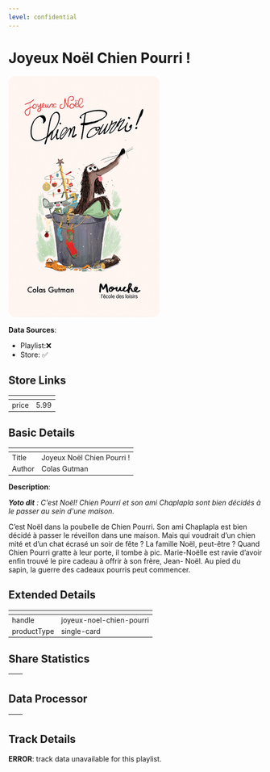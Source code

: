 ```yaml
---
level: confidential
---
```

# Joyeux Noël Chien Pourri !

![card_[7m24z].png](../../img/cards/card_[7m24z].png)

**Data Sources**: 

- Playlist:❌
- Store: ✅


## Store Links

| <!-- --> | <!-- --> |
| - | - |
| price | 5.99 |


## Basic Details

| <!-- --> | <!-- --> |
| - | - |
| Title | Joyeux Noël Chien Pourri ! |
| Author | Colas Gutman |

**Description**:

_**Yoto dit** : C'est Noël! Chien Pourri et son ami Chaplapla sont bien décidés à le passer au sein d'une maison._  

C’est Noël dans la poubelle de Chien Pourri. Son ami Chaplapla est bien décidé à passer le réveillon dans une maison. Mais qui voudrait d’un chien mité et d’un chat écrasé un soir de fête ? La famille Noël, peut-être ? Quand Chien Pourri gratte à leur porte, il tombe à pic. Marie-Noëlle est ravie d’avoir enfin trouvé le pire cadeau à offrir à son frère, Jean- Noël. Au pied du sapin, la guerre des cadeaux pourris peut commencer.


## Extended Details

| <!-- --> | <!-- --> |
| - | - |
| handle | joyeux-noel-chien-pourri |
| productType | single-card |


## Share Statistics

| <!-- --> | <!-- --> |
| - | - |


## Data Processor

| <!-- --> | <!-- --> |
| - | - |


## Track Details

**ERROR**: track data unavailable for this playlist.
